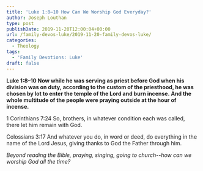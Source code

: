 ```yaml
---
title: 'Luke 1:8–10 How Can We Worship God Everyday?'
author: Joseph Louthan
type: post
publishDate: 2019-11-20T12:00:04+00:00
url: /family-devos-luke/2019-11-20-family-devos-luke/
categories:
  - Theology
tags:
  - 'Family Devotions: Luke'
draft: false
---
```

**Luke 1:8–10 Now while he was serving as priest before God when his division was on duty, according to the custom of the priesthood, he was chosen by lot to enter the temple of the Lord and burn incense. And the whole multitude of the people were praying outside at the hour of incense.**

1 Corinthians 7:24 So, brothers, in whatever condition each was called, there let him remain with God.

Colossians 3:17 And whatever you do, in word or deed, do everything in the name of the Lord Jesus, giving thanks to God the Father through him.

*Beyond reading the Bible, praying, singing, going to church--how can we worship God all the time?*
